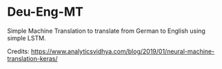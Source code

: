 # Deu-Eng-MT
Simple Machine Translation to translate from German to English using simple LSTM.

Credits: https://www.analyticsvidhya.com/blog/2019/01/neural-machine-translation-keras/
